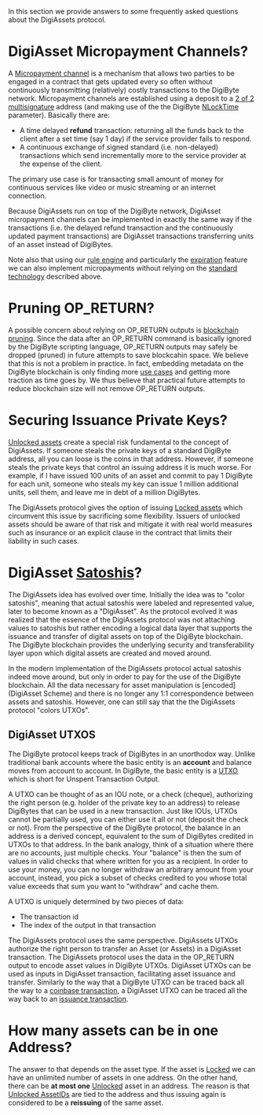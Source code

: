 In this section we provide answers to some frequently asked questions about the DigiAssets protocol.

# DigiAsset Micropayment Channels?
A [Micropayment channel](https://bitcoin.org/en/developer-guide#micropayment-channel) is a mechanism that allows two parties to be engaged in a contract that gets updated every so often without continuously transmitting (relatively) costly transactions to the DigiByte network. Micropayment channels are established using a deposit to a [2 of 2 multisignature](DigiAsset%20Scheme#multisignature-addresses-multisig) address (and making use of the the DigiByte [NLockTime](https://en.bitcoin.it/wiki/NLockTime) parameter). Basically there are:
* A time delayed **refund** transaction: returning all the funds back to the client after a set time (say 1 day) if the service provider fails to respond.
* A continuous exchange of signed standard (i.e. non-delayed) transactions which send incrementally more to the service provider at the expense of the client. 

The primary use case is for transacting small amount of money for continuous services like video or music streaming or an internet connection.
 
Because DigiAssets run on top of the DigiByte network, DigiAsset micropayment channels can be implemented in exactly the same way if the transactions (i.e. the delayed refund transaction and the continuously updated payment transactions) are DigiAsset transactions transferring units of an asset instead of DigiBytes.

Note also that using our [rule engine](Rules) and particularly the [expiration](Rules#expiration) feature we can also implement micropayments without relying on the [standard technology](https://bitcoinj.github.io/working-with-micropayments) described above.

# Pruning OP_RETURN?

A possible concern about relying on OP_RETURN outputs is [blockchain pruning](https://en.bitcoin.it/wiki/Scalability#Storage). Since the data after an OP_RETURN command is basically ignored by the DigiByte scripting language, OP_RETURN outputs may safely be dropped (pruned) in future attempts to save blockcahin space. We believe that this is not a problem in practice. In fact, embedding metadata on the DigiByte blockchain is only finding more [use cases](http://www.coindesk.com/bitcoin-core-dev-update-5-transaction-fees-embedded-data/) and getting more traction as time goes by. We thus believe that practical future attempts to reduce blockchain size will not remove OP_RETURN outputs.

# Securing Issuance Private Keys?
[Unlocked assets](Benefits#unlocked-assets) create a special risk fundamental to the concept of DigiAssets. 
If someone steals the private keys of a standard DigiByte address, all you can loose is the coins in that address. However, if someone steals the private keys that control an issuing address it is much worse. For example, if I have issued 100 units of an asset and commit to pay 1 DigiByte for each unit, someone who steals my key can issue 1 million additional units, sell them, and leave me in debt of a million DigiBytes.

The DigiAssets protocol gives the option of issuing [Locked assets](Benefits#locked-assets) which circumvent this issue by sacrificing some flexibility. Issuers of unlocked assets should be aware of that risk and mitigate it with real world measures such as insurance or an explicit clause in the contract that limits their liability in such cases.  

# DigiAsset [Satoshis](http://bitcoin.stackexchange.com/a/117)?
The DigiAssets idea has evolved over time. Initially the idea was to "color satoshis", meaning that actual satoshis were labeled and represented value, later to become known as a "DigiAsset". As the protocol evolved it was realized that the essence of the DigiAssets protocol was not attaching values to satoshis but rather encoding a logical data layer that supports the issuance and transfer of digital assets on top of the DigiByte blockchain. The DigiByte blockchain provides the underlying security and transferability layer upon which digital assets are created and moved around. 

In the modern implementation of the DigiAssets protocol actual satoshis indeed move around, but only in order to pay for the use of the DigiByte blockchain. All the data necessary for asset manipulation is [encoded](DigiAsset Scheme) and there is no longer any 1:1 correspondence between assets and satoshis. However, one can still say that the the DigiAssets protocol "colors UTXOs". 

## DigiAsset UTXOS
The DigiByte protocol keeps track of DigiBytes in an unorthodox way. Unlike traditional bank accounts where the basic entity is an **account** and balance moves from account to account. In DigiByte, the basic entity is a [UTXO](https://bitcoin.org/en/glossary/unspent-transaction-output) which is short for Unspent Transaction Output. 

A UTXO can be thought of as an IOU note, or a check (cheque), authorizing the right person (e.g. holder of the private key to an address) to release DigiBytes that can be used in a new transaction. Just like IOUs, UTXOs cannot be partially used, you can either use it all or not (deposit the check or not). From the perspective of the DigiByte protocol, the balance in an address is a derived concept, equivalent to the sum of DigiBytes credited in UTXOs to that address. In the bank analogy, think of a situation where there are no accounts, just multiple checks. Your "balance" is then the sum of values in valid checks that where written for you as a recipient. In order to use your money, you can no longer withdraw an arbitrary amount from your account, instead, you pick a subset of checks credited to you whose total value exceeds that sum you want to "withdraw" and cache them. 

A UTXO is uniquely determined by two pieces of data: 
* The transaction id 
* The index of the output in that transaction

The DigiAssets protocol uses the same perspective. DigiAssets UTXOs authorize the right person to transfer an Asset (or Assets) in a DigiAsset transaction. The DigiAssets protocol uses the data in the OP_RETURN output to encode asset values in DigiByte UTXOs. DigiAsset UTXOs can be used as inputs in DigiAsset transaction, facilitating asset issuance and transfer. Similarly to the way that a DigiByte UTXO can be traced back all the way to a [coinbase transaction](https://bitcoin.org/en/glossary/coinbase), a DigiAsset UTXO can be traced all the way back to an [issuance transaction](DigiAsset-Scheme#issuance-and-transfer-transactions).

# How many assets can be in one Address?
The answer to that depends on the asset type.
If the asset is [Locked](https://github.com/DigiAsset-Coins/DigiAsset-Coins-Protocol-Specification/wiki/Benefits#locked-assets) we can have an unlimited number of assets in one address. On the other hand, there can be **at most one** [Unlocked](https://github.com/DigiAsset-Coins/DigiAsset-Coins-Protocol-Specification/wiki/Benefits#unlocked-assets) asset in an address. The reason is that [Unlocked AssetIDs](https://github.com/DigiByte-Core/DigiAssets-Protocol-Specifications/wiki/Asset%20ID#unlocked-asset-ids) are tied to the address and thus issuing again is considered to be a **reissuing** of the same asset.